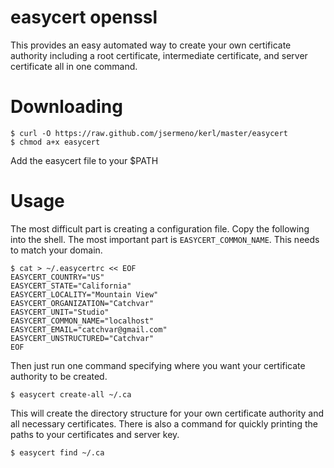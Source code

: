 easycert openssl
===============

This provides an easy automated way to create your own certificate authority including a root certificate, intermediate certificate, and server certificate all in one command.

Downloading
===========

    $ curl -O https://raw.github.com/jsermeno/kerl/master/easycert
    $ chmod a+x easycert

Add the easycert file to your $PATH

Usage
====

The most difficult part is creating a configuration file. Copy the following into the shell. The most important part is `EASYCERT_COMMON_NAME`. This needs to match your domain.

    $ cat > ~/.easycertrc << EOF
    EASYCERT_COUNTRY="US"
    EASYCERT_STATE="California"
    EASYCERT_LOCALITY="Mountain View"
    EASYCERT_ORGANIZATION="Catchvar"
    EASYCERT_UNIT="Studio"
    EASYCERT_COMMON_NAME="localhost"
    EASYCERT_EMAIL="catchvar@gmail.com"
    EASYCERT_UNSTRUCTURED="Catchvar"
    EOF

Then just run one command specifying where you want your certificate authority to be created.

    $ easycert create-all ~/.ca

This will create the directory structure for your own certificate authority and all necessary certificates. There is also a command for quickly printing the paths to your certificates and server key.

    $ easycert find ~/.ca




